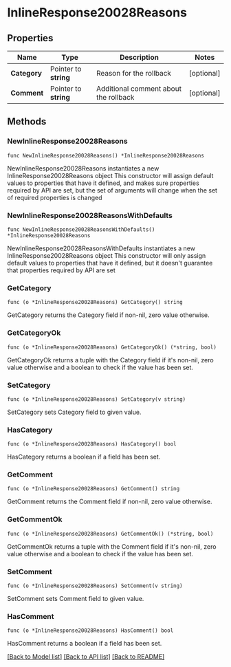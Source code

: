 # InlineResponse20028Reasons

## Properties

Name | Type | Description | Notes
------------ | ------------- | ------------- | -------------
**Category** | Pointer to **string** | Reason for the rollback | [optional] 
**Comment** | Pointer to **string** | Additional comment about the rollback | [optional] 

## Methods

### NewInlineResponse20028Reasons

`func NewInlineResponse20028Reasons() *InlineResponse20028Reasons`

NewInlineResponse20028Reasons instantiates a new InlineResponse20028Reasons object
This constructor will assign default values to properties that have it defined,
and makes sure properties required by API are set, but the set of arguments
will change when the set of required properties is changed

### NewInlineResponse20028ReasonsWithDefaults

`func NewInlineResponse20028ReasonsWithDefaults() *InlineResponse20028Reasons`

NewInlineResponse20028ReasonsWithDefaults instantiates a new InlineResponse20028Reasons object
This constructor will only assign default values to properties that have it defined,
but it doesn't guarantee that properties required by API are set

### GetCategory

`func (o *InlineResponse20028Reasons) GetCategory() string`

GetCategory returns the Category field if non-nil, zero value otherwise.

### GetCategoryOk

`func (o *InlineResponse20028Reasons) GetCategoryOk() (*string, bool)`

GetCategoryOk returns a tuple with the Category field if it's non-nil, zero value otherwise
and a boolean to check if the value has been set.

### SetCategory

`func (o *InlineResponse20028Reasons) SetCategory(v string)`

SetCategory sets Category field to given value.

### HasCategory

`func (o *InlineResponse20028Reasons) HasCategory() bool`

HasCategory returns a boolean if a field has been set.

### GetComment

`func (o *InlineResponse20028Reasons) GetComment() string`

GetComment returns the Comment field if non-nil, zero value otherwise.

### GetCommentOk

`func (o *InlineResponse20028Reasons) GetCommentOk() (*string, bool)`

GetCommentOk returns a tuple with the Comment field if it's non-nil, zero value otherwise
and a boolean to check if the value has been set.

### SetComment

`func (o *InlineResponse20028Reasons) SetComment(v string)`

SetComment sets Comment field to given value.

### HasComment

`func (o *InlineResponse20028Reasons) HasComment() bool`

HasComment returns a boolean if a field has been set.


[[Back to Model list]](../README.md#documentation-for-models) [[Back to API list]](../README.md#documentation-for-api-endpoints) [[Back to README]](../README.md)


